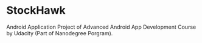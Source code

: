 # StockHawk
Android Application Project of Advanced Android App Development Course by Udacity (Part of Nanodegree Porgram).
